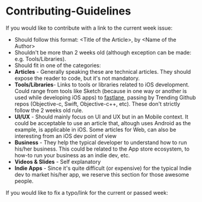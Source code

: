 # Contributing-Guidelines

If you would like to contribute with a link to the current week issue:

* Should follow this format: \<Title of the Article\>, by \<Name of the Author\>
* Shouldn't be more than 2 weeks old (although exception can be made: e.g. Tools/Libraries).
* Should fit in one of the categories:
 * **Articles** - Generally speaking these are technical articles. They should expose the reader to code, but it's not mandatory.
 * **Tools/Libraries**- Links to tools or libraries related to iOS development. Could range from tools like Sketch (because in one way or another is used while developing iOS apps) to [fastlane](https://github.com/KrauseFx/fastlane), passing by Trending Github repos (Objective-c, Swift, Objective-c++, etc). These don't strictly follow the 2 weeks old rule.
 * **UI/UX** - Should mainly focus on UI and UX but in an Mobile context. It could be acceptable to use an article that, altough uses Android as the example, is applicable in iOS. Some articles for Web, can also be interesting from an iOS dev point of view
 * **Business** - They help the typical developer to understand how to run his/her business. This could be related to the App store ecosystem, to how-to run your business as an indie dev, etc.
 * **Videos & Slides** - Self explanatory
 * **Indie Apps** - Since it's quite difficult (or expensive) for the typical Indie dev to market his/her app, we reserve this section for those awesome people.

If you would like to fix a typo/link for the current or passed week:
